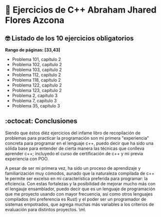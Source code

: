# :wave: Ejercicios de C++ Abraham Jhared Flores Azcona

## 🤓 Listado de los 10 ejercicios obligatorios

**Rango de páginas: [33,43]**

- Problema 101, capítulo 2
- Problema 102, capítulo 2
- Problema 103, capítulo 2
- Problema 112, capítulo 2
- Problema 118, capítulo 2
- Problema 122, capítulo 2
- Problema 123, capítulo 2
- Problema 2,   capítulo 3
- Problema 7,   capítulo 3
- Problema 35,  capítulo 3

## :octocat: Conclusiones

Siendo que éstos diéz ejercicios del infame libro de recopilación de problemas para practicar
la programación son mi primera "experiencia" concreta para programar en el lenguaje c++, puedo decir que
ha sido una sólida base para entender de cierta manera las técnicas que conlleva aprender c++; incluyedo
el curso de certificación de c++ y mi previa experiencia con POO.

A pesar de ser mi primera vez, ha sido un proceso de aprendizaje y familiarización muy cómodos, aunado que
la naturaleza compilada de c++ le permite ser excelso en mi característica preferida para programar: 
la eficiencia. Con estas fortalezas y la posibilidad de mejorar mucho más con el lengauje ensamblador, puedo
decír que es un lenguaje de programación que me proyecto usando con mayor frecuencia, así como
otros lenguajes compilados (mi preferencia es Rust) y el poder ser un programador de sistemas empotrados, que
agrega muchas más variables a los criterios de evaluación para distintos proyectos. \m\
